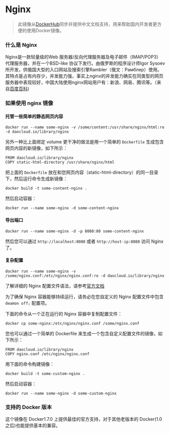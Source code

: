 # Nginx
> 此镜像从[DockerHub](https://registry.hub.docker.com/_/nginx/)同步并提供中文文档支持，用来帮助国内开发者更方便的使用Docker镜像。

### 什么是 Nginx

Nginx是一款轻量级的Web 服务器/反向代理服务器及电子邮件（IMAP/POP3）代理服务器，并在一个BSD-like 协议下发行。由俄罗斯的程序设计师Igor Sysoev所开发，供俄国大型的入口网站及搜索引擎Rambler（俄文：Рамблер）使用。其特点是占有内存少，并发能力强，事实上nginx的并发能力确实在同类型的网页服务器中表现较好，中国大陆使用nginx网站用户有：新浪、网易、腾讯等。（来自[百度百科](http://baike.baidu.com/view/926025.htm))


### 如果使用 nginx 镜像

#### 托管一些简单的静态网页内容

```
docker run --name some-nginx -v /some/content:/usr/share/nginx/html:ro -d daocloud.io/library/nginx
```

另外一种比上面绑定 volume 更干净的做法是用一个简单的 `Dockerfile` 生成包含网页内容的新镜像，如下所示：

```
FROM daocloud.io/library/nginx
COPY static-html-directory /usr/share/nginx/html
```

把上面的 `Dockerfile` 放在和您网页内容（static-html-directory）的同一目录下，然后运行命令生成新镜像：

```
docker build -t some-content-nginx .
```

然后启动容器：

```
docker run --name some-nginx -d some-content-nginx
```

#### 导出端口

```
docker run --name some-nginx -d -p 8080:80 some-content-nginx
```

然后您可以通过 `http://localhost:8080` 或者 `http://host-ip:8080` 访问 Nginx 了。


#### 复杂配置
```
docker run --name some-nginx -v /some/nginx.conf:/etc/nginx/nginx.conf:ro -d daocloud.io/library/nginx
```
了解详细的 Nginx 配置文件语法，请参考[官方文档](http://nginx.org/en/docs/)

为了确保 Nginx 容器能够持续运行，请务必在您自定义的 Nginx 配置文件中包含 `deamon off;` 配置项。 

下面的命令从一个正在运行的 Nginx 容器中复制配置文件：

```
docker cp some-nginx:/etc/nginx/nginx.conf /some/nginx.conf
```

您也可以通过一个简单的 Dockerfile 来生成一个包含自定义配置文件的镜像，如下所示：

```
FROM daocloud.io/library/nginx
COPY nginx.conf /etc/nginx/nginx.conf
```

用下面的命令构建镜像：

```
docker build -t some-custom-nginx . 
```

然后启动容器：

```
docker run --name some-nginx -d some-custom-nginx
```

### 支持的 Docker 版本

这个镜像在 Docker1.7.0 上提供最佳的官方支持，对于其他老版本的 Docker(1.0之后)也能提供基本的兼容。 